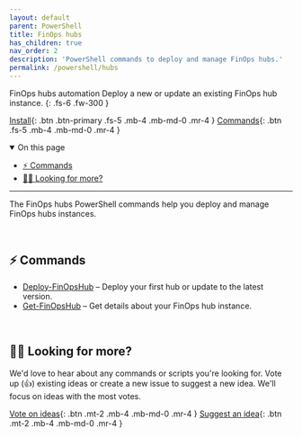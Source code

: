 ```yaml
---
layout: default
parent: PowerShell
title: FinOps hubs
has_children: true
nav_order: 2
description: 'PowerShell commands to deploy and manage FinOps hubs.'
permalink: /powershell/hubs
---
```


<span class="fs-9 d-block mb-4">FinOps hubs automation</span>
Deploy a new or update an existing FinOps hub instance.
{: .fs-6 .fw-300 }

[Install](../README.md#️-install-the-module){: .btn .btn-primary .fs-5 .mb-4 .mb-md-0 .mr-4 }
[Commands](#-commands){: .btn .fs-5 .mb-4 .mb-md-0 .mr-4 }

<details open markdown="1">
   <summary class="fs-2 text-uppercase">On this page</summary>

- [⚡ Commands](#-commands)
- [🙋‍♀️ Looking for more?](#️-looking-for-more)

</details>

---

The FinOps hubs PowerShell commands help you deploy and manage FinOps hubs instances.

<br>

## ⚡ Commands

- [Deploy-FinOpsHub](Deploy-FinOpsHub.md) – Deploy your first hub or update to the latest version.
- [Get-FinOpsHub](Get-FinOpsHub.md) – Get details about your FinOps hub instance.

<br>

## 🙋‍♀️ Looking for more?

We'd love to hear about any commands or scripts you're looking for. Vote up (👍) existing ideas or create a new issue to suggest a new idea. We'll focus on ideas with the most votes.

[Vote on ideas](https://github.com/microsoft/finops-toolkit/issues?q=is%3Aissue+is%3Aopen+label%3A%22Area%3A+PowerShell%22+sort%3Areactions-%2B1-desc){: .btn .mt-2 .mb-4 .mb-md-0 .mr-4 }
[Suggest an idea](https://github.com/microsoft/finops-toolkit/issues/new/choose){: .btn .mt-2 .mb-4 .mb-md-0 .mr-4 }

<br>
